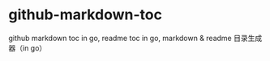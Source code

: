 # github-markdown-toc
github markdown toc in go, readme toc in go, markdown &amp; readme 目录生成器（in go）
